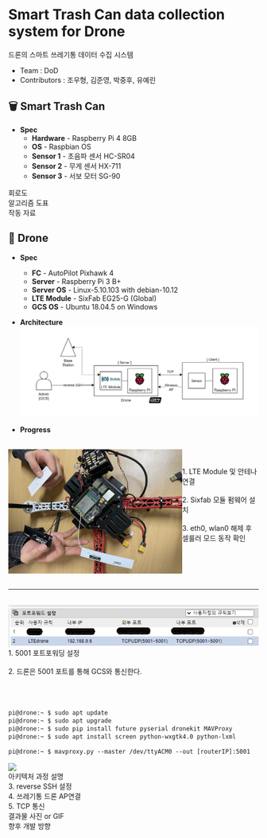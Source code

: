 # Smart Trash Can data collection system for Drone
드론의 스마트 쓰레기통 데이터 수집 시스템<br>
- Team : DoD<br>
- Contributors : 조우형, 김준영, 박중후, 유예린<br>

## 🗑 Smart Trash Can
- **Spec**
  - **Hardware** - Raspberry Pi 4 8GB
  - **OS** - Raspbian OS
  - **Sensor 1** - 초음파 센서 HC-SR04
  - **Sensor 2** - 무게 센서 HX-711
  - **Sensor 3** - 서보 모터 SG-90

회로도<br>
알고리즘 도표<br>
작동 자료<br>

## 🚁 Drone
- **Spec**
  - **FC** - AutoPilot Pixhawk 4
  - **Server** - Raspberry Pi 3 B+
  - **Server OS** - Linux-5.10.103 with debian-10.12
  - **LTE Module** - SixFab EG25-G (Global)
  - **GCS OS** - Ubuntu 18.04.5 on Windows

- **Architecture**
![Architecture](/docs/img/drone/architecture_basic.PNG)

- **Progress**
<br>
<img align="left" width="350" height="250" src="/docs/img/drone/connect_LTE_Module.jpg">
<br><br>
1. LTE Module 및 안테나 연결<br><br>
2. Sixfab 모듈 펌웨어 설치<br><br>
3. eth0, wlan0 해제 후 셀룰러 모드 동작 확인<br><br>
<br clear="left"/><br>

***
<br>
<img align="left" src="docs/img/drone/port_forwading.png">
1. 5001 포트포워딩 설정<br><br>
2. 드론은 5001 포트를 통해 GCS와 통신한다.<br><br>
<br clear="left"/><br>

```
pi@drone:~ $ sudo apt update
pi@drone:~ $ sudo apt upgrade
pi@drone:~ $ sudo pip install future pyserial dronekit MAVProxy
pi@drone:~ $ sudo apt install screen python-wxgtk4.0 python-lxml
```
```
pi@drone:~ $ mavproxy.py --master /dev/ttyACM0 --out [routerIP]:5001
```

<img align="center" src="docs/img/drone/MavProxy_GCS_UDP_Connect.gif">







<br>
아키텍처 과정 설명<br>
3. reverse SSH 설정<br>
4. 쓰레기통 드론 AP연결<br>
5. TCP 통신<br>
결과물 사진 or GIF<br>
향후 개발 방향
